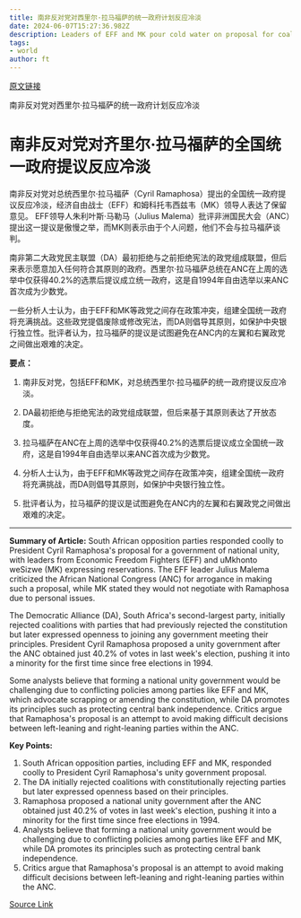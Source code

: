 ```yaml
---
title: 南非反对党对西里尔·拉马福萨的统一政府计划反应冷淡
date: 2024-06-07T15:27:36.982Z
description: Leaders of EFF and MK pour cold water on proposal for coalition that includes centrist DA
tags: 
- world
author: ft
---
```


[原文链接](https://ft.com/content/6f0faf01-3274-489c-ab01-56a75202e8e2)

南非反对党对西里尔·拉马福萨的统一政府计划反应冷淡

# 南非反对党对齐里尔·拉马福萨的全国统一政府提议反应冷淡

南非反对党对总统西里尔·拉马福萨（Cyril Ramaphosa）提出的全国统一政府提议反应冷淡，经济自由战士（EFF）和姆科托韦西兹韦（MK）领导人表达了保留意见。 EFF领导人朱利叶斯·马勒马（Julius Malema）批评非洲国民大会（ANC）提出这一提议是傲慢之举，而MK则表示由于个人问题，他们不会与拉马福萨谈判。

南非第二大政党民主联盟（DA）最初拒绝与之前拒绝宪法的政党组成联盟，但后来表示愿意加入任何符合其原则的政府。西里尔·拉马福萨总统在ANC在上周的选举中仅获得40.2%的选票后提议成立统一政府，这是自1994年自由选举以来ANC首次成为少数党。

一些分析人士认为，由于EFF和MK等政党之间存在政策冲突，组建全国统一政府将充满挑战。这些政党提倡废除或修改宪法，而DA则倡导其原则，如保护中央银行独立性。批评者认为，拉马福萨的提议是试图避免在ANC内的左翼和右翼政党之间做出艰难的决定。

**要点：**

1. 南非反对党，包括EFF和MK，对总统西里尔·拉马福萨的统一政府提议反应冷淡。

2. DA最初拒绝与拒绝宪法的政党组成联盟，但后来基于其原则表达了开放态度。

3. 拉马福萨在ANC在上周的选举中仅获得40.2%的选票后提议成立全国统一政府，这是自1994年自由选举以来ANC首次成为少数党。

4. 分析人士认为，由于EFF和MK等政党之间存在政策冲突，组建全国统一政府将充满挑战，而DA则倡导其原则，如保护中央银行独立性。

5. 批评者认为，拉马福萨的提议是试图避免在ANC内的左翼和右翼政党之间做出艰难的决定。

---

 **Summary of Article:**
South African opposition parties responded coolly to President Cyril Ramaphosa's proposal for a government of national unity, with leaders from Economic Freedom Fighters (EFF) and uMkhonto weSizwe (MK) expressing reservations. The EFF leader Julius Malema criticized the African National Congress (ANC) for arrogance in making such a proposal, while MK stated they would not negotiate with Ramaphosa due to personal issues.

The Democratic Alliance (DA), South Africa's second-largest party, initially rejected coalitions with parties that had previously rejected the constitution but later expressed openness to joining any government meeting their principles. President Cyril Ramaphosa proposed a unity government after the ANC obtained just 40.2% of votes in last week's election, pushing it into a minority for the first time since free elections in 1994.

Some analysts believe that forming a national unity government would be challenging due to conflicting policies among parties like EFF and MK, which advocate scrapping or amending the constitution, while DA promotes its principles such as protecting central bank independence. Critics argue that Ramaphosa's proposal is an attempt to avoid making difficult decisions between left-leaning and right-leaning parties within the ANC.

**Key Points:**
1. South African opposition parties, including EFF and MK, responded coolly to President Cyril Ramaphosa's unity government proposal.
2. The DA initially rejected coalitions with constitutionally rejecting parties but later expressed openness based on their principles.
3. Ramaphosa proposed a national unity government after the ANC obtained just 40.2% of votes in last week's election, pushing it into a minority for the first time since free elections in 1994.
4. Analysts believe that forming a national unity government would be challenging due to conflicting policies among parties like EFF and MK, while DA promotes its principles such as protecting central bank independence.
5. Critics argue that Ramaphosa's proposal is an attempt to avoid making difficult decisions between left-leaning and right-leaning parties within the ANC.

[Source Link](https://ft.com/content/6f0faf01-3274-489c-ab01-56a75202e8e2)

